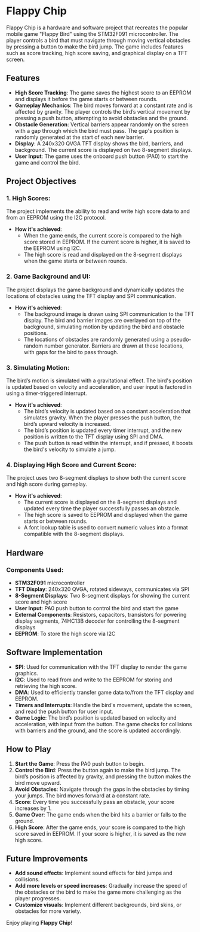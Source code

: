 # Flappy Chip

Flappy Chip is a hardware and software project that recreates the popular mobile game "Flappy Bird" using the STM32F091 microcontroller. The player controls a bird that must navigate through moving vertical obstacles by pressing a button to make the bird jump. The game includes features such as score tracking, high score saving, and graphical display on a TFT screen.

## Features

- **High Score Tracking**: The game saves the highest score to an EEPROM and displays it before the game starts or between rounds.
- **Gameplay Mechanics**: The bird moves forward at a constant rate and is affected by gravity. The player controls the bird’s vertical movement by pressing a push button, attempting to avoid obstacles and the ground.
- **Obstacle Generation**: Vertical barriers appear randomly on the screen with a gap through which the bird must pass. The gap's position is randomly generated at the start of each new barrier.
- **Display**: A 240x320 QVGA TFT display shows the bird, barriers, and background. The current score is displayed on two 8-segment displays.
- **User Input**: The game uses the onboard push button (PA0) to start the game and control the bird.

## Project Objectives

### 1. High Scores: 
The project implements the ability to read and write high score data to and from an EEPROM using the I2C protocol.

- **How it's achieved**: 
  - When the game ends, the current score is compared to the high score stored in EEPROM. If the current score is higher, it is saved to the EEPROM using I2C. 
  - The high score is read and displayed on the 8-segment displays when the game starts or between rounds.

### 2. Game Background and UI:
The project displays the game background and dynamically updates the locations of obstacles using the TFT display and SPI communication.

- **How it's achieved**:
  - The background image is drawn using SPI communication to the TFT display. The bird and barrier images are overlayed on top of the background, simulating motion by updating the bird and obstacle positions.
  - The locations of obstacles are randomly generated using a pseudo-random number generator. Barriers are drawn at these locations, with gaps for the bird to pass through.

### 3. Simulating Motion:
The bird’s motion is simulated with a gravitational effect. The bird's position is updated based on velocity and acceleration, and user input is factored in using a timer-triggered interrupt.

- **How it's achieved**:
  - The bird’s velocity is updated based on a constant acceleration that simulates gravity. When the player presses the push button, the bird’s upward velocity is increased.
  - The bird’s position is updated every timer interrupt, and the new position is written to the TFT display using SPI and DMA.
  - The push button is read within the interrupt, and if pressed, it boosts the bird's velocity to simulate a jump.

### 4. Displaying High Score and Current Score:
The project uses two 8-segment displays to show both the current score and high score during gameplay.

- **How it's achieved**:
  - The current score is displayed on the 8-segment displays and updated every time the player successfully passes an obstacle.
  - The high score is saved to EEPROM and displayed when the game starts or between rounds.
  - A font lookup table is used to convert numeric values into a format compatible with the 8-segment displays.

## Hardware

### Components Used:
- **STM32F091** microcontroller
- **TFT Display**: 240x320 QVGA, rotated sideways, communicates via SPI
- **8-Segment Displays**: Two 8-segment displays for showing the current score and high score
- **User Input**: PA0 push button to control the bird and start the game
- **External Components**: Resistors, capacitors, transistors for powering display segments, 74HC13B decoder for controlling the 8-segment displays
- **EEPROM**: To store the high score via I2C

## Software Implementation

- **SPI**: Used for communication with the TFT display to render the game graphics.
- **I2C**: Used to read from and write to the EEPROM for storing and retrieving the high score.
- **DMA**: Used to efficiently transfer game data to/from the TFT display and EEPROM.
- **Timers and Interrupts**: Handle the bird's movement, update the screen, and read the push button for user input.
- **Game Logic**: The bird’s position is updated based on velocity and acceleration, with input from the button. The game checks for collisions with barriers and the ground, and the score is updated accordingly.

## How to Play

1. **Start the Game**: Press the PA0 push button to begin.
2. **Control the Bird**: Press the button again to make the bird jump. The bird’s position is affected by gravity, and pressing the button makes the bird move upward.
3. **Avoid Obstacles**: Navigate through the gaps in the obstacles by timing your jumps. The bird moves forward at a constant rate.
4. **Score**: Every time you successfully pass an obstacle, your score increases by 1.
5. **Game Over**: The game ends when the bird hits a barrier or falls to the ground.
6. **High Score**: After the game ends, your score is compared to the high score saved in EEPROM. If your score is higher, it is saved as the new high score.

## Future Improvements
- **Add sound effects**: Implement sound effects for bird jumps and collisions.
- **Add more levels or speed increases**: Gradually increase the speed of the obstacles or the bird to make the game more challenging as the player progresses.
- **Customize visuals**: Implement different backgrounds, bird skins, or obstacles for more variety.

Enjoy playing **Flappy Chip**!
